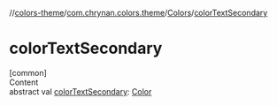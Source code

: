 //[colors-theme](../../../index.md)/[com.chrynan.colors.theme](../index.md)/[Colors](index.md)/[colorTextSecondary](color-text-secondary.md)



# colorTextSecondary  
[common]  
Content  
abstract val [colorTextSecondary](color-text-secondary.md): [Color](../../../../colors-core/colors-core/com.chrynan.colors/-color/index.md)  




